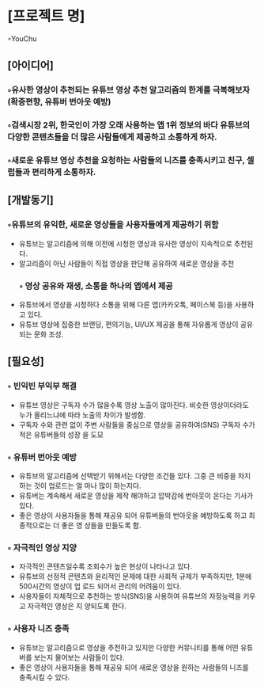 # [프로젝트 명]

◦YouChu

## [아이디어]

### ◦유사한 영상이 추천되는 유튜브 영상 추천 알고리즘의 한계를 극복해보자(확증편향, 유튜버 번아웃 예방)

### ◦검색시장 2위, 한국인이 가장 오래 사용하는 앱 1위 정보의 바다 유튜브의 다양한 콘텐츠들을 더 많은 사람들에게 제공하고 소통하게 하자.

### ◦새로운 유튜브 영상 추천을 요청하는 사람들의 니즈를 충족시키고 친구, 셀럽들과 편리하게 소통하자.

## [개발동기]

### ◦유튜브의 유익한, 새로운 영상들을 사용자들에게 제공하기 위함

- 유튜브는 알고리즘에 의해 이전에 시청한 영상과 유사한 영상이 지속적으로 추천된다.
- 알고리즘이 아닌 사람들이 직접 영상을 판단해 공유하여 새로운 영상을 추천
  ### ◦ 영상 공유와 재생, 소통을 하나의 앱에서 제공
- 유튜브에서 영상을 시청하다 소통을 위해 다른 앱(카카오톡, 페이스북 등)을 사용하고 있다.
- 유튜브 영상에 집중한 브랜딩, 편의기능, UI/UX 제공을 통해 자유롭게 영상이 공유되는 문화 조성.

## [필요성]

### ◦ 빈익빈 부익부 해결

- 유튜브 영상은 구독자 수가 많을수록 영상 노출이 많아진다. 비슷한 영상이더라도 누가 올리느냐에 따라
  노출의 차이가 발생함.
- 구독자 수와 관련 없이 주변 사람들을 중심으로 영상을 공유하여(SNS) 구독자 수가 적은 유튜버들의 성장
  을 도모

### ◦ 유튜버 번아웃 예방

- 유튜브의 알고리즘에 선택받기 위해서는 다양한 조건들 있다. 그중 큰 비중을 차지하는 것이 업로드는 얼
  마나 많이 하는지다.
- 유튜버는 계속해서 새로운 영상을 제작 해야하고 압박감에 번아웃이 온다는 기사가 있다.
- 좋은 영상이 사용자들을 통해 재공유 되어 유튜버들의 번아웃을 예방하도록 하고 최종적으로는 더 좋은 영
  상들을 만들도록 함.

### ◦ 자극적인 영상 지양

- 자극적인 콘텐츠일수록 조회수가 높은 현상이 나타나고 있다.
- 유튜브의 선정적 콘텐츠와 윤리적인 문제에 대한 사회적 규제가 부족하지만, 1분에 500시간의 영상이 업
  로드 되어서 관리의 어려움이 있다.
- 사용자들이 자체적으로 추천하는 방식(SNS)을 사용하여 유튜브의 자정능력을 키우고 자극적인 영상은 지
  양되도록 한다.

### ◦ 사용자 니즈 충족

- 유튜브는 알고리즘으로 영상을 추천하고 있지만 다양한 커뮤니티를 통해 어떤 유튜버를 보는지 물어보는
  사람들이 있다.
- 좋은 영상이 사용자들을 통해 재공유 되어 새로운 영상을 원하는 사람들의 니즈를 충족시킬 수 있다.
